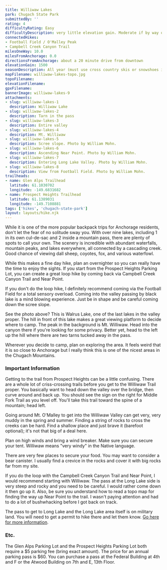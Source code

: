```yaml
---
title: Williwaw Lakes
park: Chugach State Park
submittedBy: ''
rating: 4
difficultyRating: Easy
difficultyDescription: very little elevation gain. Moderate if by way of Football Field - a steep mountain to go over and a somewhat scary scree slope to go down.
connectedHikes:
- Football Field / O'Malley Peak
- Campbell Creek Canyon Trail
milesOneWay: 10.0
milesFromAnchorage: 0.0
directionsFromAnchorage: about a 20 minute drive from downtown
elevationGain: 1500
seasonDescription: All year (must use cross country skis or snowshoes in winter - do not use Football Field route due to avalanche danger!).
mapFilename: williwaw-lakes-topo.jpg
topoFilename: 
elevationFilename: 
gpxFilename: 
bannerImage: williwaw-lakes-9
attachments:
- slug: williwaw-lakes-1
  description: Williwaw Lake
- slug: williwaw-lakes-2
  description: Tarn in the pass
- slug: williwaw-lakes-3
  description: Entire valley
- slug: williwaw-lakes-4
  description: Mt. Williwaw
- slug: williwaw-lakes-5
  description: Scree slope. Photo by William Mohn.
- slug: williwaw-lakes-6
  description: Ascending Near Point. Photo by William Mohn.
- slug: williwaw-lakes-7
  description: Entering Long Lake Valley. Photo by William Mohn.
- slug: williwaw-lakes-8
  description: View from Football Field. Photo by William Mohn.
trailheads:
- name: Glen Alps Trailhead
  latitude: 61.1030702
  longitude: -149.6831682
- name: Prospect Heights Trailhead
  latitude: 61.1389031
  longitude: -149.7108881
tags: ['hikes', 'chugach-state-park']
layout: layouts/hike.njk
---
```

While it is one of the more popular backpack trips for Anchorage residents, don't let the fear of no solitude sway you. With over nine lakes, including 1 in its own cul-de-sac and 2 inside a mountain pass, there are plenty of spots to call your own. The scenery is incredible with abundant waterfalls, mountain peaks, and lakes everywhere, all connected by a cascading creek. Good chance of viewing dall sheep, coyotes, fox, and various waterfowl.

While this makes a fine day hike, plan an overnighter so you can really have the time to enjoy the sights. If you start from the Prospect Heights Parking Lot, you can create a great loop hike by coming back via Campbell Creek Canyon Trail and Near Point.

If you don't do the loop hike, I definitely recommend coming via the Football Field for a total sensory overload. Coming into the valley passing by black lake is a mind blowing experience. Just be in shape and be careful coming down the scree slope.

See the photo above? This is Walrus Lake, one of the last lakes in the valley proper. The hill in front of this lake makes a great viewing platform to decide where to camp. The peak in the background is Mt. Williwaw. Head into the canyon there if you're looking for some privacy. Better yet, head to the left up the hill where there are two tarns tucked away in the pass. 

Wherever you decide to camp, plan on exploring the area. It feels weird that it is so close to Anchorage but I really think this is one of the nicest areas in the Chugach Mountains. 

### Important Information

Getting to the trail from Prospect Heights can be a little confusing. There are a whole lot of criss-crossing trails before you get to the Williwaw Trail proper. You basically want to head down the valley over the bridge, then curve around and back up. You should see the sign on the right for Middle Fork Trail as you level off. You'll take this trail toward the spine of a mountain; head left.

Going around Mt. O'Malley to get into the Williwaw Valley can get very, very muddy in the spring and summer.
Finding a string of rocks to cross the creeks can be hard. Find a shallow place and just brave it (barefoot optional); it's not that big of a deal here.

Plan on high winds and bring a wind breaker. Make sure you can secure your tent. Williwaw means "very windy" in the Native language.

There are very few places to secure your food. You may want to consider a bear canister. I usually find a crevice in the rocks and cover it with big rocks far from my site.

If you do the loop with the Campbell Creek Canyon Trail and Near Point, I would recommend starting with Williwaw. The pass at the Long Lake side is very steep and rocky and you need to be careful. I would rather come down it then go up it. Also, be sure you understand how to read a topo map for finding the way up Near Point to the trail. I wasn't paying attention and had to do a lot of bushwhacking before I got back on track.

The pass to get to Long Lake and the Long Lake area itself is on military land. You will need to get a permit to hike there and let them know. [Go here for more information](/education/#military-land).

### Etc.

The Glen Alps Parking Lot and the Prospect Heights Parking Lot both require a $5 parking fee (bring exact amount). The price for an annual parking pass is $60. You can purchase a pass at the Federal Building at 4th and F or the Atwood Building on 7th and E, 13th Floor.